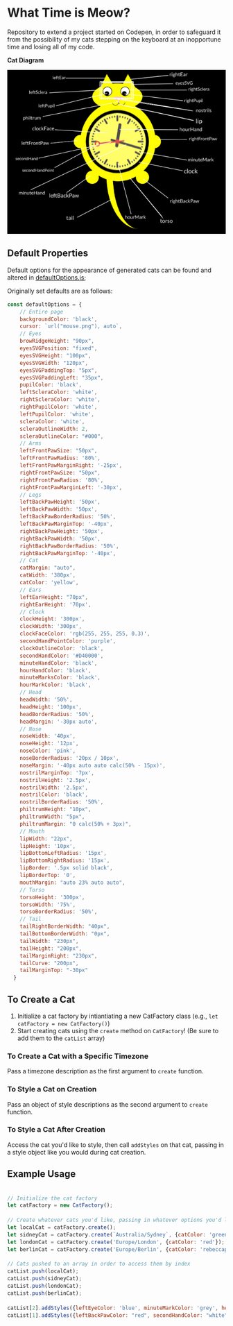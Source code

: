 # What Time is Meow?
Repository to extend a project started on Codepen, in order to safeguard it from the possibility of my cats stepping on the keyboard at an inopportune time and losing all of my code.

**Cat Diagram**

![CatDiagram](./images/catDiagram.png)

## Default Properties

Default options for the appearance of generated cats can be found and altered in [defaultOptions.js](./utils/defaultOptions.js);

Originally set defaults are as follows:

```javascript
const defaultOptions = {
    // Entire page
    backgroundColor: 'black',
    cursor: `url("mouse.png"), auto`,
    // Eyes
    browRidgeHeight: "90px",
    eyesSVGPosition: "fixed",
    eyesSVGHeight: "100px",
    eyesSVGWidth: "120px",
    eyesSVGPaddingTop: "5px",
    eyesSVGPaddingLeft: "35px",
    pupilColor: 'black',
    leftScleraColor: 'white',
    rightScleraColor: 'white',
    rightPupilColor: 'white',
    leftPupilColor: 'white',
    scleraColor: 'white',
    scleraOutlineWidth: 2,
    scleraOutlineColor: "#000",
    // Arms
    leftFrontPawSize: "50px",
    leftFrontPawRadius: '80%',
    leftFrontPawMarginRight: '-25px',
    rightFrontPawSize: "50px",
    rightFrontPawRadius: '80%',
    rightFrontPawMarginLeft: '-30px',
    // Legs
    leftBackPawHeight: '50px',
    leftBackPawWidth: '50px',
    leftBackPawBorderRadius: '50%',
    leftBackPawMarginTop: '-40px',
    rightBackPawHeight: '50px',
    rightBackPawWidth: '50px',
    rightBackPawBorderRadius: '50%',
    rightBackPawMarginTop: '-40px',
    // Cat
    catMargin: "auto",
    catWidth: '380px',
    catColor: 'yellow',
    // Ears
    leftEarHeight: "70px",
    rightEarHeight: '70px',
    // Clock
    clockHeight: '300px',
    clockWidth: '300px',
    clockFaceColor: 'rgb(255, 255, 255, 0.3)',
    secondHandPointColor: 'purple',
    clockOutlineColor: 'black',
    secondHandColor: '#D40000',
    minuteHandColor: 'black',
    hourHandColor: 'black',
    minuteMarksColor: 'black',
    hourMarkColor: 'black',
    // Head
    headWidth: '50%',
    headHeight: '100px',
    headBorderRadius: '50%',
    headMargin: '-30px auto',
    // Nose
    noseWidth: '40px',
    noseHeight: '12px',
    noseColor: 'pink',
    noseBorderRadius: '20px / 10px',
    noseMargin: '-40px auto auto calc(50% - 15px)',
    nostrilMarginTop: '7px',
    nostrilHeight: '2.5px',
    nostrilWidth: '2.5px',
    nostrilColor: 'black',
    nostrilBorderRadius: '50%',
    philtrumHeight: "10px",
    philtrumWidth: "5px",
    philtrumMargin: "0 calc(50% + 3px)",
    // Mouth
    lipWidth: "22px",
    lipHeight: '10px',
    lipBottomLeftRadius: '15px',
    lipBottomRightRadius: '15px',
    lipBorder: '.5px solid black',
    lipBorderTop: '0',
    mouthMargin: "auto 23% auto auto",
    // Torso
    torsoHeight: '300px',
    torsoWidth: '75%',
    torsoBorderRadius: '50%',
    // Tail
    tailRightBorderWidth: "40px",
    tailBottomBorderWidth: "0px",
    tailWidth: "230px",
    tailHeight: "200px",
    tailMarginRight: "230px",
    tailCurve: "200px",
    tailMarginTop: "-30px"
  }
  ```

## To Create a Cat

  1) Initialize a cat factory by intiantiating a new CatFactory class (e.g., `let catFactory = new CatFactory()`)
  2) Start creating cats using the `create` method on `CatFactory`!  (Be sure to add them to the `catList` array)

### To Create a Cat with a Specific Timezone

Pass a timezone description as the first argument to `create` function.

### To Style a Cat on Creation

Pass an object of style descriptions as the second argument to `create` function.

### To Style a Cat After Creation

Access the cat you'd like to style, then call `addStyles` on that cat, passing in a style object like you would during cat creation.

## Example Usage

```javascript

// Initialize the cat factory
let catFactory = new CatFactory();

// Create whatever cats you'd like, passing in whatever options you'd like
let localCat = catFactory.create();
let sidneyCat = catFactory.create(`Australia/Sydney`, {catColor: 'green'});
let londonCat = catFactory.create('Europe/London', {catColor: 'red'});
let berlinCat = catFactory.create('Europe/Berlin', {catColor: 'rebeccapurple', tailColor: 'green'});

// Cats pushed to an array in order to access them by index
catList.push(localCat);
catList.push(sidneyCat);
catList.push(londonCat);
catList.push(berlinCat);

catList[2].addStyles({leftEyeColor: 'blue', minuteMarkColor: 'grey', headColor: 'fuchsia',});
catList[1].addStyles({leftBackPawColor: "red", secondHandColor: "white", clockFaceColor: "rgb(23, 25, 22, 0.3)"});
```
